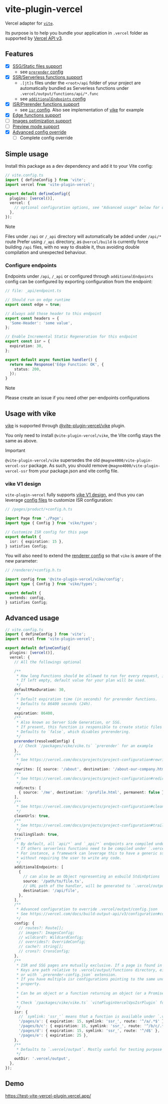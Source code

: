 # vite-plugin-vercel

Vercel adapter for [`vite`](https://vitejs.dev/).

Its purpose is to help you bundle your application in `.vercel` folder as supported by
[Vercel API v3](https://vercel.com/docs/build-output-api/v3).

## Features

- [x] [SSG/Static files support](https://vercel.com/docs/build-output-api/v3/primitives#static-files)
  - see [`prerender` config](/packages/vercel/src/types.ts#L37)
- [x] [SSR/Serverless functions support](https://vercel.com/docs/build-output-api/v3/primitives#serverless-functions)
  - `.[jt]s` files under the `<root>/api` folder of your project are automatically bundled as Serverless functions under `.vercel/output/functions/api/*.func`
  - see [`additionalEndpoints` config](/packages/vercel/src/types.ts#L62)
- [x] [ISR/Prerender functions support](https://vercel.com/docs/build-output-api/v3/primitives#prerender-functions)
  - see [`isr` config](/packages/vercel/src/types.ts#L89). Also see implementation of [vike](/packages/vike-integration/vike.ts) for example
- [x] [Edge functions support](https://vercel.com/docs/build-output-api/v3/primitives#edge-functions)
- [ ] [Images optimization support](https://vercel.com/docs/build-output-api/v3/configuration#images)
- [ ] [Preview mode support](https://vercel.com/docs/build-output-api/v3/features#preview-mode)
- [x] [Advanced config override](/packages/vercel/src/types.ts#L19)
  - [ ] Complete config override

## Simple usage

Install this package as a dev dependency and add it to your Vite config:

```ts
// vite.config.ts
import { defineConfig } from 'vite';
import vercel from 'vite-plugin-vercel';

export default defineConfig({
  plugins: [vercel()],
  vercel: {
    // optional configuration options, see "Advanced usage" below for details
  },
});
```

> [!NOTE]
> Files under `/api` or `/_api` directory will automatically be added under `/api/*` route
> Prefer using `/_api` directory, as `@vercel/build` is currently force building `/api` files,
> with no way to disable it, thus avoiding double compilation and unexpected behaviour.

### Configure endpoints

Endpoints under `/api`, `/_api` or configured through `additionalEndpoints` config can be configured
by exporting configuration from the endpoint:

```ts
// file: _api/endpoint.ts

// Should run on edge runtime
export const edge = true;

// Always add those header to this endpoint
export const headers = {
  'Some-Header': 'some value',
};

// Enable Incremental Static Regeneration for this endpoint
export const isr = {
  expiration: 30,
};

export default async function handler() {
  return new Response('Edge Function: OK', {
    status: 200,
  });
}
```

> [!NOTE]
> Please create an issue if you need other per-endpoints configurations

## Usage with vike

[vike](https://vike.dev/) is supported through [@vite-plugin-vercel/vike](/packages/vike-integration/README.md) plugin.

You only need to install `@vite-plugin-vercel/vike`, the Vite config stays the same as above.

> [!IMPORTANT]  
> `@vite-plugin-vercel/vike` supersedes the old `@magne4000/vite-plugin-vercel-ssr` package.
> As such, you should remove `@magne4000/vite-plugin-vercel-ssr` from your package.json and vite config file.

### vike V1 design

`vite-plugin-vercel` fully supports [vike V1 design](https://vike.dev/migration/v1-design),
and thus you can leverage [config files](https://vike.dev/config) to customize ISR configuration:

```ts
// /pages/product/+config.h.ts

import Page from './Page';
import type { Config } from 'vike/types';

// Customize ISR config for this page
export default {
  isr: { expiration: 15 },
} satisfies Config;
```

You will also need to extend the [renderer config](https://vike.dev/config#renderer) so that `vike` is aware of the new parameter:

```ts
// /renderer/+config.h.ts

import config from '@vite-plugin-vercel/vike/config';
import type { Config } from 'vike/types';

export default {
  extends: config,
} satisfies Config;
```

## Advanced usage

```ts
// vite.config.ts
import { defineConfig } from 'vite';
import vercel from 'vite-plugin-vercel';

export default defineConfig({
  plugins: [vercel()],
  vercel: {
    // All the followings optional

    /**
     * How long Functions should be allowed to run for every request, in seconds.
     * If left empty, default value for your plan will be used.
     */
    defaultMaxDuration: 30,
    /**
     * Default expiration time (in seconds) for prerender functions.
     * Defaults to 86400 seconds (24h).
     */
    expiration: 86400,
    /**
     * Also known as Server Side Generation, or SSG.
     * If present, this function is responsible to create static files in `.vercel/output/static`.
     * Defaults to `false`, which disables prerendering.
     */
    prerender(resolvedConfig) {
      // Check `/packages/vike/vike.ts` `prerender` for an example
    },
    /**
     * See https://vercel.com/docs/projects/project-configuration#rewrites
     */
    rewrites: [{ source: '/about', destination: '/about-our-company.html' }],
    /**
     * See https://vercel.com/docs/projects/project-configuration#redirects
     */
    redirects: [
      { source: '/me', destination: '/profile.html', permanent: false },
    ],
    /**
     * See https://vercel.com/docs/projects/project-configuration#cleanurls
     */
    cleanUrls: true,
    /**
     * See https://vercel.com/docs/projects/project-configuration#trailingslash
     */
    trailingSlash: true,
    /**
     * By default, all `api/*` and `_api/*` endpoints are compiled under `.vercel/output/functions/api/*.func`.
     * If others serverless functions need to be compiled under `.vercel/output/functions`, they should be added here.
     * For instance, a framework can leverage this to have a generic ssr endpoint
     * without requiring the user to write any code.
     */
    additionalEndpoints: [
      {
        // can also be an Object representing an esbuild StdinOptions
        source: '/path/to/file.ts',
        // URL path of the handler, will be generated to `.vercel/output/functions/api/file.func/index.js`
        destination: '/api/file',
      },
    ],
    /**
     * Advanced configuration to override .vercel/output/config.json
     * See https://vercel.com/docs/build-output-api/v3/configuration#configuration
     */
    config: {
      // routes?: Route[];
      // images?: ImagesConfig;
      // wildcard?: WildcardConfig;
      // overrides?: OverrideConfig;
      // cache?: string[];
      // crons?: CronsConfig;
    },
    /**
     * ISR and SSG pages are mutually exclusive. If a page is found in both, ISR prevails.
     * Keys are path relative to .vercel/output/functions directory, either without extension,
     * or with `.prerender-config.json` extension.
     * If you have multiple isr configurations pointing to the same underlying function, you can leverage the `symlink`
     * property.
     *
     * Can be an object or a function returning an object (or a Promise of an object).
     *
     * Check `/packages/vike/vike.ts` `vitePluginVercelVpsIsrPlugin` for advanced usage.
     */
    isr: {
      // `symlink: 'ssr_'` means that a function is available under `.vercel/output/functions/ssr_.func`
      '/pages/a': { expiration: 15, symlink: 'ssr_', route: '^/a/.*$' },
      '/pages/b/c': { expiration: 15, symlink: 'ssr_', route: '^/b/c/.*$' },
      '/pages/d': { expiration: 15, symlink: 'ssr_', route: '^/d$' },
      '/pages/e': { expiration: 25 },
    },
    /**
     * Defaults to `.vercel/output`. Mostly useful for testing purpose
     */
    outDir: '.vercel/output',
  },
});
```

## Demo

https://test-vite-vercel-plugin.vercel.app/
